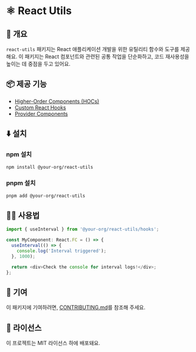 # ⚛️ React Utils

## 📖 개요

`react-utils` 패키지는 React 애플리케이션 개발을 위한 유틸리티 함수와 도구를 제공해요. 이 패키지는 React 컴포넌트와 관련된 공통 작업을 단순화하고, 코드 재사용성을 높이는 데 중점을 두고 있어요.

## 📦 제공 기능

- [Higher-Order Components (HOCs)](src/hocs)
- [Custom React Hooks](src/hooks)
- [Provider Components](src/providers)

## ⬇️ 설치

### npm 설치

```bash
npm install @your-org/react-utils
```

### pnpm 설치

```bash
pnpm add @your-org/react-utils
```

## 🧑‍💻 사용법

```typescript
import { useInterval } from '@your-org/react-utils/hooks';

const MyComponent: React.FC = () => {
  useInterval(() => {
    console.log('Interval triggered');
  }, 1000);

  return <div>Check the console for interval logs!</div>;
};
```

## 🤝 기여

이 패키지에 기여하려면, [CONTRIBUTING.md](../CONTRIBUTING.md)를 참조해 주세요.

## 📜 라이선스

이 프로젝트는 MIT 라이선스 하에 배포돼요.
